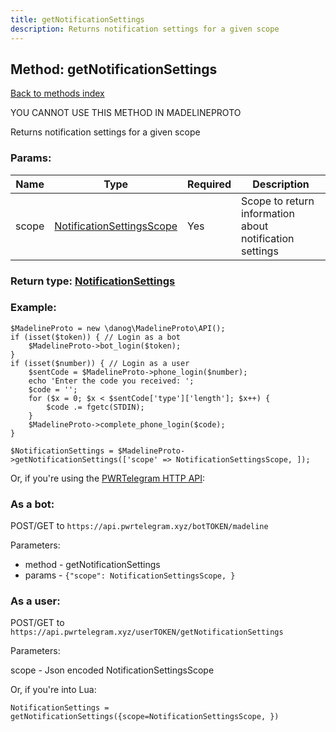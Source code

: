 ```yaml
---
title: getNotificationSettings
description: Returns notification settings for a given scope
---
```

## Method: getNotificationSettings  
[Back to methods index](index.md)


YOU CANNOT USE THIS METHOD IN MADELINEPROTO


Returns notification settings for a given scope

### Params:

| Name     |    Type       | Required | Description |
|----------|---------------|----------|-------------|
|scope|[NotificationSettingsScope](../types/NotificationSettingsScope.md) | Yes|Scope to return information about notification settings|


### Return type: [NotificationSettings](../types/NotificationSettings.md)

### Example:


```
$MadelineProto = new \danog\MadelineProto\API();
if (isset($token)) { // Login as a bot
    $MadelineProto->bot_login($token);
}
if (isset($number)) { // Login as a user
    $sentCode = $MadelineProto->phone_login($number);
    echo 'Enter the code you received: ';
    $code = '';
    for ($x = 0; $x < $sentCode['type']['length']; $x++) {
        $code .= fgetc(STDIN);
    }
    $MadelineProto->complete_phone_login($code);
}

$NotificationSettings = $MadelineProto->getNotificationSettings(['scope' => NotificationSettingsScope, ]);
```

Or, if you're using the [PWRTelegram HTTP API](https://pwrtelegram.xyz):

### As a bot:

POST/GET to `https://api.pwrtelegram.xyz/botTOKEN/madeline`

Parameters:

* method - getNotificationSettings
* params - `{"scope": NotificationSettingsScope, }`



### As a user:

POST/GET to `https://api.pwrtelegram.xyz/userTOKEN/getNotificationSettings`

Parameters:

scope - Json encoded NotificationSettingsScope




Or, if you're into Lua:

```
NotificationSettings = getNotificationSettings({scope=NotificationSettingsScope, })
```

